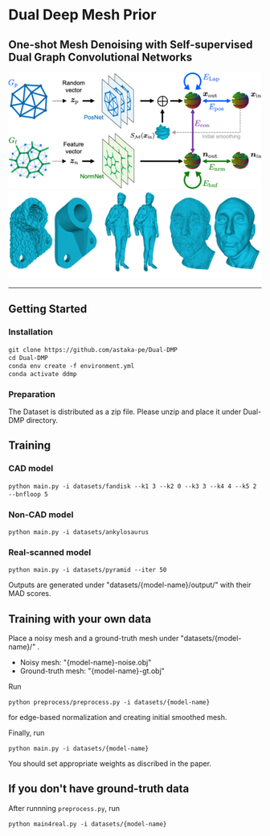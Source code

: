 # Dual Deep Mesh Prior

## One-shot Mesh Denoising with Self-supervised Dual Graph Convolutional Networks

<img src="fig/Dual-DMP.png">

<img src="fig/representitive.png">

___

## Getting Started


### Installation
```
git clone https://github.com/astaka-pe/Dual-DMP
cd Dual-DMP
conda env create -f environment.yml
conda activate ddmp
```

### Preparation

The Dataset is distributed as a zip file. Please unzip and place it under Dual-DMP directory. 

## Training

### CAD model

```
python main.py -i datasets/fandisk --k1 3 --k2 0 --k3 3 --k4 4 --k5 2 --bnfloop 5
```

### Non-CAD model
```
python main.py -i datasets/ankylosaurus
```

### Real-scanned model
```
python main.py -i datasets/pyramid --iter 50
```

Outputs are generated under "datasets/{model-name}/output/" with their MAD scores.

## Training with your own data
Place a noisy mesh and a ground-truth mesh under "datasets/{model-name}/" .
- Noisy mesh: "{model-name}-noise.obj"
- Ground-truth mesh: "{model-name}-gt.obj"

Run 
```
python preprocess/preprocess.py -i datasets/{model-name}
```
for edge-based normalization and creating initial smoothed mesh.

Finally, run
```
python main.py -i datasets/{model-name}
```
You should set appropriate weights as discribed in the paper.

## If you don't have ground-truth data
After runnning `preprocess.py`, run
```
python main4real.py -i datasets/{model-name}
```